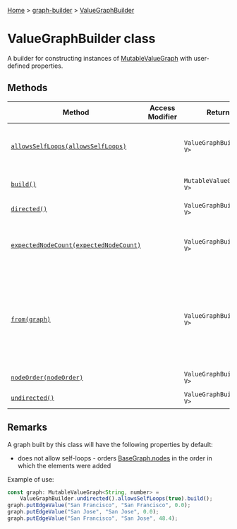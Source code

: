 [Home](./index) &gt; [graph-builder](./graph-builder.md) &gt; [ValueGraphBuilder](./graph-builder.valuegraphbuilder.md)

# ValueGraphBuilder class

A builder for constructing instances of [MutableValueGraph](./graph-builder.mutablevaluegraph.md) with user-defined properties.

## Methods

|  Method | Access Modifier | Returns | Description |
|  --- | --- | --- | --- |
|  [`allowsSelfLoops(allowsSelfLoops)`](./graph-builder.valuegraphbuilder.allowsselfloops.md) |  | `ValueGraphBuilder<N, V>` | Specifies whether the graph will allow self-loops (edges that connect a node to itself). Attempting to add a self-loop to a graph that does not allow them will throw an error. |
|  [`build()`](./graph-builder.valuegraphbuilder.build.md) |  | `MutableValueGraph<N, V>` | Returns an empty [MutableValueGraph](./graph-builder.mutablevaluegraph.md) with the properties of this [ValueGraphBuilder](./graph-builder.valuegraphbuilder.md)<!-- -->. |
|  [`directed()`](./graph-builder.valuegraphbuilder.directed.md) |  | `ValueGraphBuilder<N, V>` | Returns a [ValueGraphBuilder](./graph-builder.valuegraphbuilder.md) for building directed graphs. |
|  [`expectedNodeCount(expectedNodeCount)`](./graph-builder.valuegraphbuilder.expectednodecount.md) |  | `ValueGraphBuilder<N, V>` | Specifies the expected number of nodes in the graph.<p/>Throws an error if `expectedNodeCount` is negative. |
|  [`from(graph)`](./graph-builder.valuegraphbuilder.from.md) |  | `ValueGraphBuilder<N, V>` | Returns a [ValueGraphBuilder](./graph-builder.valuegraphbuilder.md) initialized with all properties queryable from `graph`<!-- -->.<p/><p>The "queryable" properties are those that are exposed through the [ValueGraph](./graph-builder.valuegraph.md) interface, such as [BaseGraph.isDirected](./graph-builder.basegraph.isdirected.md)<!-- -->. Other properties, such as [ValueGraphBuilder.expectedNodeCount](./graph-builder.valuegraphbuilder.expectednodecount.md)<!-- -->, are not set in the new builder. |
|  [`nodeOrder(nodeOrder)`](./graph-builder.valuegraphbuilder.nodeorder.md) |  | `ValueGraphBuilder<N, V>` | Specifies the order of iteration for the elements of [BaseGraph.nodes](./graph-builder.basegraph.nodes.md)<!-- -->. |
|  [`undirected()`](./graph-builder.valuegraphbuilder.undirected.md) |  | `ValueGraphBuilder<N, V>` | Returns a [ValueGraphBuilder](./graph-builder.valuegraphbuilder.md) for building undirected graphs. |

## Remarks

A graph built by this class will have the following properties by default:

- does not allow self-loops - orders [BaseGraph.nodes](./graph-builder.basegraph.nodes.md) in the order in which the elements were added

Example of use:
```javascript
const graph: MutableValueGraph<String, number> =
    ValueGraphBuilder.undirected().allowsSelfLoops(true).build();
graph.putEdgeValue("San Francisco", "San Francisco", 0.0);
graph.putEdgeValue("San Jose", "San Jose", 0.0);
graph.putEdgeValue("San Francisco", "San Jose", 48.4);

```
